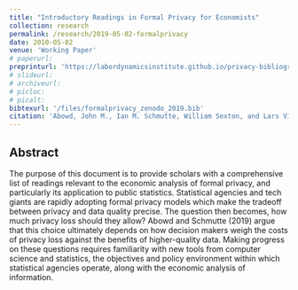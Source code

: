 ```yaml
---
title: "Introductory Readings in Formal Privacy for Economists"
collection: research
permalink: /research/2019-05-02-formalprivacy
date: 2010-05-02
venue: 'Working Paper'
# paperurl: 
preprinturl: 'https://labordynamicsinstitute.github.io/privacy-bibliography/'
# slideurl: 
# archiveurl: 
# picloc: 
# picalt: 
bibtexurl: '/files/formalprivacy_zenodo_2019.bib'
citation: 'Abowd, John M., Ian M. Schmutte, William Sexton, and Lars Vilhuber (2019). &quot;Introductory Readings in Formal Privacy for Economists.'
---
```


## Abstract

The purpose of this document is to provide scholars with a comprehensive list of readings relevant to the economic analysis of formal privacy, and particularly its application to public statistics. Statistical agencies and tech giants are rapidly adopting formal privacy models which make the tradeoff between privacy and data quality precise. The question then becomes, how much privacy loss should they allow? Abowd and Schmutte (2019) argue that this choice ultimately depends on how decision makers weigh the costs of privacy loss against the benefits of higher-quality data. Making progress on these questions requires familiarity with new tools from computer science and statistics, the objectives and policy environment within which statistical agencies operate, along with the economic analysis of information.
